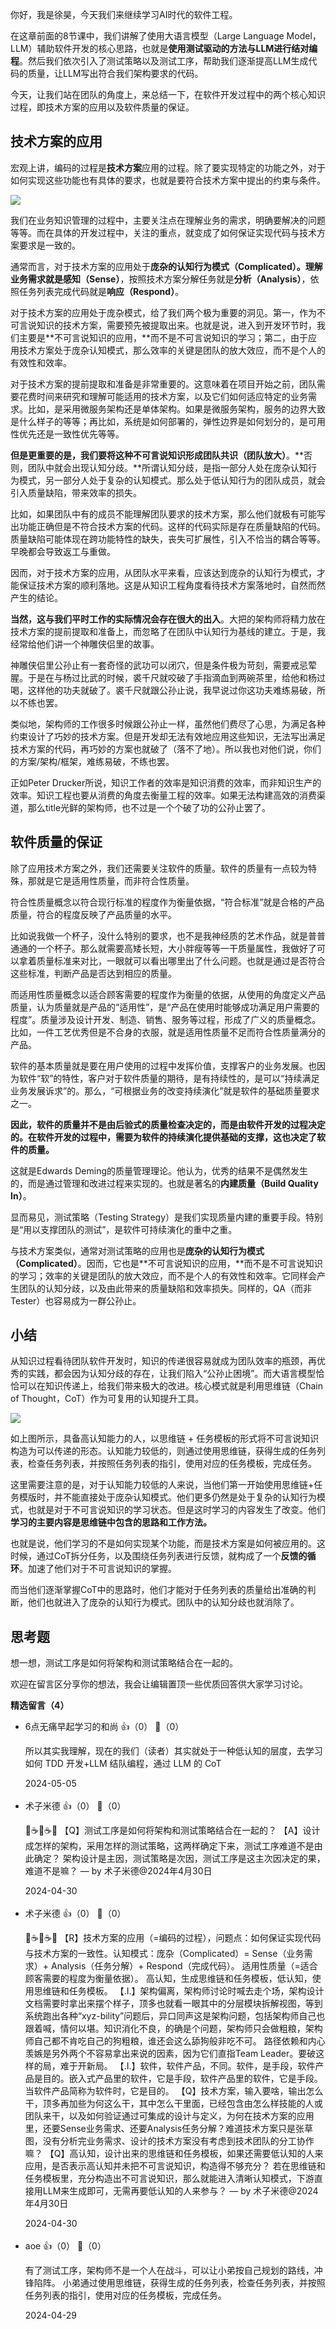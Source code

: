 你好，我是徐昊，今天我们来继续学习AI时代的软件工程。

在这章前面的8节课中，我们讲解了使用大语言模型（Large Language Model，LLM）辅助软件开发的核心思路，也就是**使用测试驱动的方法与LLM进行结对编程**。然后我们依次引入了测试策略以及测试工序，帮助我们逐渐提高LLM生成代码的质量，让LLM写出符合我们架构要求的代码。

今天，让我们站在团队的角度上，来总结一下，在软件开发过程中的两个核心知识过程，即技术方案的应用以及软件质量的保证。

## 技术方案的应用

宏观上讲，编码的过程是**技术方案**应用的过程。除了要实现特定的功能之外，对于如何实现这些功能也有具体的要求，也就是要符合技术方案中提出的约束与条件。

![](https://static001.geekbang.org/resource/image/06/5f/06bdb2a2f599abcef5a2b57bb0d8e05f.jpg?wh=1637x494)

我们在业务知识管理的过程中，主要关注点在理解业务的需求，明确要解决的问题等等。而在具体的开发过程中，关注的重点，就变成了如何保证实现代码与技术方案要求是一致的。

通常而言，对于技术方案的应用处于**庞杂的认知行为模式（Complicated）。理解业务需求就是感知（Sense）**，按照技术方案分解任务就是**分析（Analysis）**，依照任务列表完成代码就是**响应（Respond）**。

对于技术方案的应用处于庞杂模式，给了我们两个极为重要的洞见。第一，作为不可言说知识的技术方案，需要预先被提取出来。也就是说，进入到开发环节时，我们主要是**不可言说知识的应用，**而不是不可言说知识的学习；第二，由于应用技术方案处于庞杂认知模式，那么效率的关键是团队的放大效应，而不是个人的有效性和效率。

对于技术方案的提前提取和准备是非常重要的。这意味着在项目开始之前，团队需要花费时间来研究和理解可能适用的技术方案，以及它们如何适应特定的业务需求。比如，是采用微服务架构还是单体架构。如果是微服务架构，服务的边界大致是什么样子的等等；再比如，系统是如何部署的，弹性边界是如何划分的，是可用性优先还是一致性优先等等。

**但是更重要的是，我们要将这种不可言说知识形成团队共识（团队放大）**。**否则，团队中就会出现认知分歧。**所谓认知分歧，是指一部分人处在庞杂认知行为模式，另一部分人处于复杂的认知模式。那么处于低认知行为的团队成员，就会引入质量缺陷，带来效率的损失。

比如，如果团队中有的成员不能理解团队要求的技术方案，那么他们就极有可能写出功能正确但是不符合技术方案的代码。这样的代码实际是存在质量缺陷的代码。质量缺陷可能体现在跨功能特性的缺失，丧失可扩展性，引入不恰当的耦合等等。早晚都会导致返工与重做。

因而，对于技术方案的应用，从团队水平来看，应该达到庞杂的认知行为模式，才能保证技术方案的顺利落地。这是从知识工程角度看待技术方案落地时，自然而然产生的结论。

**当然，这与我们平时工作的实际情况会存在很大的出入**。大把的架构师将精力放在技术方案的提前提取和准备上，而忽略了在团队中认知行为基线的建立。于是，我经常给他们讲一个神雕侠侣里的故事。

神雕侠侣里公孙止有一套奇怪的武功可以闭穴，但是条件极为苛刻，需要戒忌荤腥。于是在与杨过比武的时候，裘千尺就咬破了手指滴血到两碗茶里，给他和杨过喝，这样他的功夫就破了。裘千尺就跟公孙止说，我早说过你这功夫难练易破，所以不练也罢。

类似地，架构师的工作很多时候跟公孙止一样，虽然他们费尽了心思，为满足各种约束设计了巧妙的技术方案。但是开发却无法有效地应用这些知识，无法写出满足技术方案的代码，再巧妙的方案也就破了（落不了地）。所以我也对他们说，你们的方案/架构/框架，难练易破，不练也罢。

正如Peter Drucker所说，知识工作者的效率是知识消费的效率，而非知识生产的效率。知识工程也要从消费的角度去衡量工程的效率。如果无法构建高效的消费渠道，那么title光鲜的架构师，也不过是一个个破了功的公孙止罢了。

## 软件质量的保证

除了应用技术方案之外，我们还需要关注软件的质量。软件的质量有一点较为特殊，那就是它是适用性质量，而非符合性质量。

符合性质量概念以符合现行标准的程度作为衡量依据，“符合标准”就是合格的产品质量，符合的程度反映了产品质量的水平。

比如说我做一个杯子，没什么特别的要求，也不是我神经质的艺术作品，就是普普通通的一个杯子。那么就需要高矮长短，大小胖瘦等等一干质量属性，我做好了可以拿着质量标准来对比，一眼就可以看出哪里出了什么问题。也就是通过是否符合这些标准，判断产品是否达到相应的质量。

而适用性质量概念以适合顾客需要的程度作为衡量的依据，从使用的角度定义产品质量，认为质量就是产品的“适用性”，是“产品在使用时能够成功满足用户需要的程度”。质量涉及设计开发、制造、销售、服务等过程，形成了广义的质量概念。比如，一件工艺优秀但是不合身的衣服，就是适用性质量不足而符合性质量满分的产品。

软件的基本质量就是要在用户使用的过程中发挥价值，支撑客户的业务发展。也因为软件“软”的特性，客户对于软件质量的期待，是有持续性的，是可以“持续满足业务发展诉求”的。那么，“可根据业务的改变持续演化”就是软件的基础质量要求之一。

**因此，软件的质量并不是由后验式的质量检查决定的，而是由软件开发的过程决定的。在软件开发的过程中，需要为软件的持续演化提供基础的支撑，这也决定了软件的质量。**

这就是Edwards Deming的质量管理理论。他认为，优秀的结果不是偶然发生的，而是通过管理和改进过程来实现的。也就是著名的**内建质量（Build Quality In）**。

显而易见，测试策略（Testing Strategy）是我们实现质量内建的重要手段。特别是“用以支撑团队的测试”，是软件可持续演化的重中之重。

与技术方案类似，通常对测试策略的应用也是**庞杂的认知行为模式（Complicated）**。因而，它也是**不可言说知识的应用，**而不是不可言说知识的学习；效率的关键是团队的放大效应，而不是个人的有效性和效率。它同样会产生团队的认知分歧，以及由此带来的质量缺陷和效率损失。同样的，QA（而非Tester）也容易成为一群公孙止。

## 小结

从知识过程看待团队软件开发时，知识的传递很容易就成为团队效率的瓶颈，再优秀的实践，都会因为认知分歧的存在，让我们陷入“公孙止困境”。而大语言模型恰恰可以在知识传递上，给我们带来极大的改进。核心模式就是利用思维链（Chain of Thought，CoT）作为可复用的认知提升工具。

![](https://static001.geekbang.org/resource/image/0c/52/0cbd29eaf97b42abfb536e19fc060852.jpg?wh=1796x1055)

如上图所示，具备高认知能力的人，以思维链 + 任务模板的形式将不可言说知识构造为可以传递的形态。认知能力较低的，则通过使用思维链，获得生成的任务列表，检查任务列表，并按照任务列表的指引，使用对应的任务模板，完成任务。

这里需要注意的是，对于认知能力较低的人来说，当他们第一开始使用思维链+任务模版时，并不能直接处于庞杂认知模式。他们更多仍然是处于复杂的认知行为模式，也就是对于不可言说知识的学习状态。但是这时学习的内容发生了改变。他们**学习的主要内容是思维链中包含的思路和工作方法。**

也就是说，他们学习的不是如何实现某个功能，而是技术方案是如何被应用的。这时候，通过CoT拆分任务，以及围绕任务列表进行反馈，就构成了一个**反馈的循环**。加速了他们对于不可言说知识的掌握。

而当他们逐渐掌握CoT中的思路时，他们才能对于任务列表的质量给出准确的判断，他们也就进入了庞杂的认知行为模式。团队中的认知分歧也就消除了。

## 思考题

想一想，测试工序是如何将架构和测试策略结合在一起的。

欢迎在留言区分享你的想法，我会让编辑置顶一些优质回答供大家学习讨论。
<div><strong>精选留言（4）</strong></div><ul>
<li><span>6点无痛早起学习的和尚</span> 👍（0） 💬（0）<p>所以其实我理解，现在的我们（读者）其实就处于一种低认知的层度，去学习如何 TDD 开发+LLM 结队编程，通过 LLM 的 CoT</p>2024-05-05</li><br/><li><span>术子米德</span> 👍（0） 💬（0）<p>🤔☕️🤔☕️🤔
【Q】测试工序是如何将架构和测试策略结合在一起的？
【A】设计成怎样的架构，采用怎样的测试策略，这两样确定下来，测试工序难道不是由此确定？
架构设计是主因，测试策略是次因，测试工序是这主次因决定的果，难道不是嘛？
— by 术子米德@2024年4月30日</p>2024-04-30</li><br/><li><span>术子米德</span> 👍（0） 💬（0）<p>🤔☕️🤔☕️🤔
【R】技术方案的应用（=编码的过程），问题点：如何保证实现代码与技术方案的一致性。认知模式：庞杂（Complicated）= Sense（业务需求）+ Analysis（任务分解）+ Respond（完成代码）。
适用性质量（=适合顾客需要的程度为衡量依据）。
高认知，生成思维链和任务模板，低认知，使用思维链和任务模板。
【.I.】架构偏离，架构师讨论时喊去走个场，架构设计文档需要时拿出来摆个样子，顶多也就看一眼其中的分层模块拆解视图，等到系统跑出各种“xyz-bility”问题后，异口同声这是架构问题，包括架构师自己也跟着喊，情何以堪。知识消化不良，的确是个问题，架构师只会做粗粮，架构师自己都不肯吃自己的狗粗粮，谁还会这么舔狗般非吃不可。
路径依赖和内心羡嫉是另外两个不容易拿出来说的因素，因为它们直指Team Leader。要破这样的局，难于开新局。
【.I.】软件，软件产品，不同。软件，是手段，软件产品是目的。嵌入式产品里的软件，它是手段，软件产品里的软件，它是手段。当软件产品简称为软件时，它是目的。
【Q】技术方案，输入要啥，输出怎么干，顶多再加些为何这么干，其中怎么干里面，已经包含由怎么样技能的人或团队来干，以及如何验证通过可集成的设计与定义，为何在技术方案的应用里，还要Sense业务需求、还要Analysis任务分解？难道技术方案只是张草图，没有分析完业务需求、设计的技术方案没有考虑到技术团队的分工协作嘛？
【Q】高认知，设计出来的思维链和任务模板，如果还需要低认知的人来应用，是否表示高认知并未把不可言说知识，构造得不够充分？ 若在思维链和任务模板里，充分构造出不可言说知识，那么就能进入清晰认知模式，下游直接用LLM来生成即可，无需再要低认知的人来参与？
— by 术子米德@2024年4月30日</p>2024-04-30</li><br/><li><span>aoe</span> 👍（0） 💬（0）<p>有了测试工序，架构师不是一个人在战斗，可以让小弟按自己规划的路线，冲锋陷阵。
小弟通过使用思维链，获得生成的任务列表，检查任务列表，并按照任务列表的指引，使用对应的任务模板，完成任务。</p>2024-04-29</li><br/>
</ul>